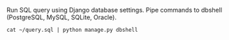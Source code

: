 Run SQL query using Django database settings. Pipe commands to dbshell (PostgreSQL, MySQL, SQLite, Oracle).
```
cat ~/query.sql | python manage.py dbshell
```
